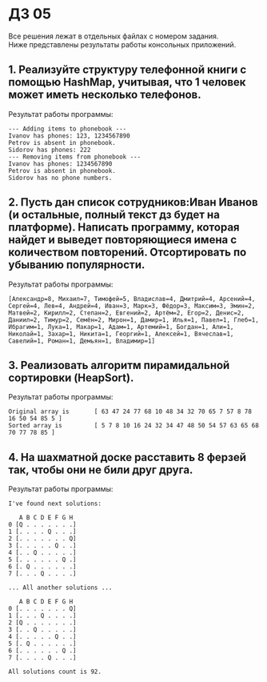 # ДЗ 05

Все решения лежат в отдельных файлах с номером задания.  
Ниже представлены результаты работы консольных приложений.

## 1. Реализуйте структуру телефонной книги с помощью HashMap, учитывая, что 1 человек может иметь несколько телефонов.

Результат работы программы:  
```
--- Adding items to phonebook ---
Ivanov has phones: 123, 1234567890
Petrov is absent in phonebook.
Sidorov has phones: 222
--- Removing items from phonebook ---
Ivanov has phones: 1234567890
Petrov is absent in phonebook.
Sidorov has no phone numbers.
```

## 2. Пусть дан список сотрудников:Иван Иванов (и остальные, полный текст дз будет на платформе). Написать программу, которая найдет и выведет повторяющиеся имена с количеством повторений. Отсортировать по убыванию популярности.

Результат работы программы:  
```
[Александр=8, Михаил=7, Тимофей=5, Владислав=4, Дмитрий=4, Арсений=4, Сергей=4, Лев=4, Андрей=4, Иван=3, Марк=3, Фёдор=3, Максим=3, Эмин=2, Матвей=2, Кирилл=2, Степан=2, Евгений=2, Артём=2, Егор=2, Денис=2, Даниил=2, Тимур=2, Семён=2, Мирон=1, Дамир=1, Илья=1, Павел=1, Глеб=1, Ибрагим=1, Лука=1, Макар=1, Адам=1, Артемий=1, Богдан=1, Али=1, Николай=1, Захар=1, Никита=1, Георгий=1, Алексей=1, Вячеслав=1, Савелий=1, Роман=1, Демьян=1, Владимир=1]
```

## 3. Реализовать алгоритм пирамидальной сортировки (HeapSort). 
Результат работы программы:  

```
Original array is       [ 63 47 24 77 68 10 48 34 32 70 65 7 57 8 78 16 50 54 85 5 ]
Sorted array is         [ 5 7 8 10 16 24 32 34 47 48 50 54 57 63 65 68 70 77 78 85 ]
```

## 4. На шахматной доске расставить 8 ферзей так, чтобы они не били друг друга.
Результат работы программы:  

```
I've found next solutions:

   A B C D E F G H
0 [Q . . . . . . .]
1 [. . . . Q . . .]
2 [. . . . . . . Q]
3 [. . . . . Q . .]
4 [. . Q . . . . .]
5 [. . . . . . Q .]
6 [. Q . . . . . .]
7 [. . . Q . . . .]

... All another solutions ...

   A B C D E F G H
0 [. . . . . . . Q]
1 [. . . Q . . . .]
2 [Q . . . . . . .]
3 [. . Q . . . . .]
4 [. . . . . Q . .]
5 [. Q . . . . . .]
6 [. . . . . . Q .]
7 [. . . . Q . . .]

All solutions count is 92.
```